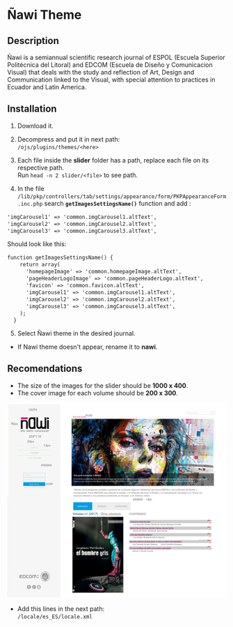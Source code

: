 # Ñawi Theme
## Description

Ñawi is a semiannual scientific research journal of ESPOL (Escuela Superior Politécnica del Litoral) and EDCOM (Escuela de Diseño y Comunicacion Visual) that deals with the study and reflection of Art, Design and Communication linked to the Visual, with special attention to practices in Ecuador and Latin America.

## Installation

1. Download it.

2. Decompress and put it in next path: <br>
`/ojs/plugins/themes/<here>`

3. Each file inside the **slider** folder has a path, replace each file on its respective path. <br>
Run `head -n 2 slider/<file>` to see path.

4. In the file `/lib/pkp/controllers/tab/settings/appearance/form/PKPAppearanceForm.inc.php` search **`getImagesSettingsName()`** function and add :
  ```
  'imgCarousel1' => 'common.imgCarousel1.altText',
  'imgCarousel2' => 'common.imgCarousel2.altText',
  'imgCarousel3' => 'common.imgCarousel3.altText',
  ```
  Should look like this:
  ```
  function getImagesSettingsName() {
      return array(
        'homepageImage' => 'common.homepageImage.altText',
        'pageHeaderLogoImage' => 'common.pageHeaderLogo.altText',
        'favicon' => 'common.favicon.altText',
        'imgCarousel1' => 'common.imgCarousel1.altText',
        'imgCarousel2' => 'common.imgCarousel2.altText',
        'imgCarousel3' => 'common.imgCarousel3.altText',
      );
    }
  ```
5. Select Ñawi theme in the desired journal.

* If Nawi theme doesn't appear, rename it to **nawi**.

## Recomendations

* The size of the images for the slider should be **1000 x 400**.
* The cover image for each volume should be **200 x 300**.

![Ñawi](https://github.com/Ksantacr/nawi/blob/master/colores.gif)

* Add this lines in the next path: <br>
`/locale/es_ES/locale.xml`
